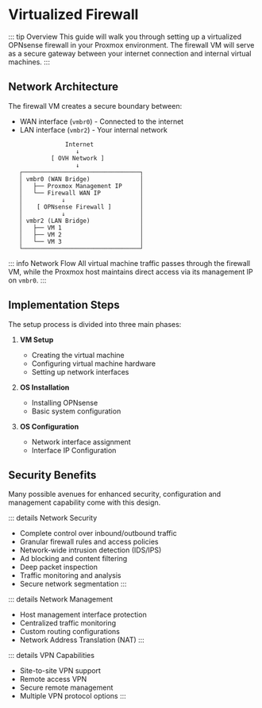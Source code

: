 # Virtualized Firewall

::: tip Overview
This guide will walk you through setting up a virtualized OPNsense firewall in your Proxmox environment. The firewall VM will serve as a secure gateway between your internet connection and internal virtual machines.
:::

## Network Architecture

The firewall VM creates a secure boundary between:
- WAN interface (`vmbr0`) - Connected to the internet
- LAN interface (`vmbr2`) - Your internal network

```
                Internet
                   ↓
            [ OVH Network ]
                   ↓
   ┌─────────────────────────────────┐
   │ vmbr0 (WAN Bridge)              │
   │   ├── Proxmox Management IP     │
   │   └── Firewall WAN IP           │
   │           ↓                     │
   │    [ OPNsense Firewall ]        │
   │           ↓                     │
   │ vmbr2 (LAN Bridge)              │
   │   ├── VM 1                      │
   │   ├── VM 2                      │
   │   └── VM 3                      │
   └─────────────────────────────────┘
```

::: info Network Flow
All virtual machine traffic passes through the firewall VM, while the Proxmox host maintains direct access via its management IP on `vmbr0`.
:::

## Implementation Steps

The setup process is divided into three main phases:

1. **VM Setup**
   - Creating the virtual machine
   - Configuring virtual machine hardware
   - Setting up network interfaces

2. **OS Installation**
   - Installing OPNsense
   - Basic system configuration

3. **OS Configuration**
   - Network interface assignment
   - Interface IP Configuration

## Security Benefits

Many possible avenues for enhanced security, configuration and management capability come with this design.

::: details Network Security
- Complete control over inbound/outbound traffic
- Granular firewall rules and access policies
- Network-wide intrusion detection (IDS/IPS)
- Ad blocking and content filtering
- Deep packet inspection
- Traffic monitoring and analysis
- Secure network segmentation
:::

::: details Network Management
- Host management interface protection
- Centralized traffic monitoring
- Custom routing configurations
- Network Address Translation (NAT)
:::

::: details VPN Capabilities
- Site-to-site VPN support
- Remote access VPN
- Secure remote management
- Multiple VPN protocol options
:::
